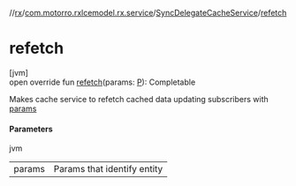 //[rx](../../../index.md)/[com.motorro.rxlcemodel.rx.service](../index.md)/[SyncDelegateCacheService](index.md)/[refetch](refetch.md)

# refetch

[jvm]\
open override fun [refetch](refetch.md)(params: [P](index.md)): Completable

Makes cache service to refetch cached data updating subscribers with [params](refetch.md)

#### Parameters

jvm

| | |
|---|---|
| params | Params that identify entity |
